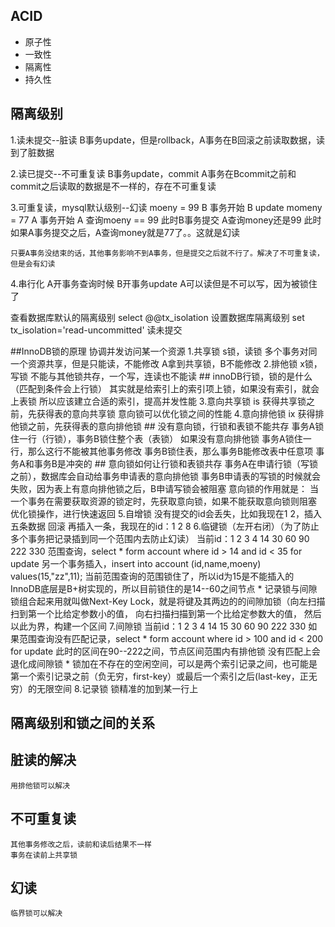 ## ACID
- 原子性
- 一致性
- 隔离性
- 持久性

## 隔离级别
1.读未提交--脏读
    B事务update，但是rollback，A事务在B回滚之前读取数据，读到了脏数据

2.读已提交--不可重复读
    B事务update，commit
    A事务在Bcommit之前和commit之后读取的数据是不一样的，存在不可重复读

3.可重复读，mysql默认级别--幻读
    moeny = 99
    B 事务开始
    B update momeny = 77
    A 事务开始
    A 查询moeny == 99
    此时B事务提交
    A查询money还是99
    此时如果A事务提交之后，A查询money就是77了。。这就是幻读

    只要A事务没结束的话，其他事务影响不到A事务，但是提交之后就不行了。解决了不可重复读，但是会有幻读

4.串行化
    A开事务查询时候
    B开事务update
    A可以读但是不可以写，因为被锁住了

查看数据库默认的隔离级别 select @@tx_isolation
设置数据库隔离级别 set tx_isolation='read-uncommitted' 读未提交

##InnoDB锁的原理
    协调并发访问某一个资源
1.共享锁
    s锁，读锁
    多个事务对同一个资源共享，但是只能读，不能修改
    A拿到共享锁，B不能修改
2.排他锁
    x锁，写锁
    不能与其他锁共存，一个写，连读也不能读
    ## innoDB行锁，锁的是什么（匹配到条件会上行锁）
        其实就是给索引上的索引项上锁，如果没有索引，就会上表锁
        所以应该建立合适的索引，提高并发性能
3.意向共享锁
    is
    获得共享锁之前，先获得表的意向共享锁
    意向锁可以优化锁之间的性能
4.意向排他锁
    ix
    获得排他锁之前，先获得表的意向排他锁
    ## 没有意向锁，行锁和表锁不能共存
        事务A锁住一行（行锁），事务B锁住整个表（表锁）
        如果没有意向排他锁
        事务A锁住一行，那么这行不能被其他事务修改
        事务B锁住表，那么事务B能修改表中任意项
        事务A和事务B是冲突的
    ## 意向锁如何让行锁和表锁共存
        事务A在申请行锁（写锁之前），数据库会自动给事务申请表的意向排他锁
        事务B申请表的写锁的时候就会失败，因为表上有意向排他锁之后，B申请写锁会被阻塞
            意向锁的作用就是：
                当一个事务在需要获取资源的锁定时，先获取意向锁，如果不能获取意向锁则阻塞
                优化锁操作，进行快速返回
5.自增锁
    没有提交的id会丢失，比如我现在1 2，插入五条数据
    回滚
    再插入一条，我现在的id：1 2 8
6.临键锁（左开右闭）（为了防止多个事务把记录插到同一个范围内去防止幻读）
    当前id：1 2 3 4 14 30 60 90 222 330
    范围查询，select * form account where id > 14 and id < 35 for update
    另一个事务插入，insert into account (id,name,moeny) values(15,"zz",11);
    当前范围查询的范围锁住了，所以id为15是不能插入的
    InnoDB底层是B+树实现的，所以目前锁住的是14--60之间节点
    * 记录锁与间隙锁组合起来用就叫做Next-Key Lock，就是将键及其两边的的间隙加锁（向左扫描扫到第一个比给定参数小的值， 向右扫描扫描到第一个比给定参数大的值， 然后以此为界，构建一个区间
7.间隙锁
    当前id：1 2 3 4 14 15 30 60 90 222 330
    如果范围查询没有匹配记录，select * form account where id > 100 and id < 200 for update
    此时的区间在90--222之间，节点区间范围内有排他锁
    没有匹配上会退化成间隙锁
    * 锁加在不存在的空闲空间，可以是两个索引记录之间，也可能是第一个索引记录之前（负无穷，first-key）或最后一个索引之后(last-key，正无穷）的无限空间
8.记录锁
    锁精准的加到某一行上

## 隔离级别和锁之间的关系

## 脏读的解决
    用排他锁可以解决
## 不可重复读
    其他事务修改之后，读前和读后结果不一样
    事务在读前上共享锁
## 幻读
    临界锁可以解决
